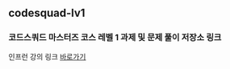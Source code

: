 ## codesquad-lv1
### 코드스쿼드 마스터즈 코스 레벨 1 과제 및 문제 풀이 저장소 링크
인프런 강의 링크 [바로가기](https://www.inflearn.com/course/javascript-%EC%9E%90%EB%B0%94%EC%8A%A4%ED%81%AC%EB%A6%BD%ED%8A%B8-codesquad-masters_lv1)
